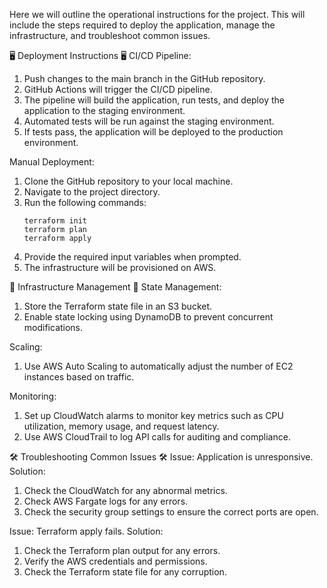 Here we will outline the operational instructions for the project. This will include the steps required to deploy the application, manage the infrastructure, and troubleshoot common issues.

🖥️ Deployment Instructions 🖥️
CI/CD Pipeline:
1. Push changes to the main branch in the GitHub repository.
2. GitHub Actions will trigger the CI/CD pipeline.
3. The pipeline will build the application, run tests, and deploy the application to the staging environment.
4. Automated tests will be run against the staging environment.
5. If tests pass, the application will be deployed to the production environment.

Manual Deployment:
1. Clone the GitHub repository to your local machine.
2. Navigate to the project directory.
3. Run the following commands:
   ```
   terraform init
   terraform plan
   terraform apply
   ```
4. Provide the required input variables when prompted.
5. The infrastructure will be provisioned on AWS.

🔧 Infrastructure Management 🔧
State Management:
1. Store the Terraform state file in an S3 bucket.
2. Enable state locking using DynamoDB to prevent concurrent modifications.

Scaling:
1. Use AWS Auto Scaling to automatically adjust the number of EC2 instances based on traffic.

Monitoring:
1. Set up CloudWatch alarms to monitor key metrics such as CPU utilization, memory usage, and request latency.
2. Use AWS CloudTrail to log API calls for auditing and compliance.

🛠️ Troubleshooting Common Issues 🛠️
Issue: Application is unresponsive.
Solution:
1. Check the CloudWatch for any abnormal metrics.
2. Check AWS Fargate logs for any errors.
3. Check the security group settings to ensure the correct ports are open.

Issue: Terraform apply fails.
Solution:
1. Check the Terraform plan output for any errors.
2. Verify the AWS credentials and permissions.
3. Check the Terraform state file for any corruption.

